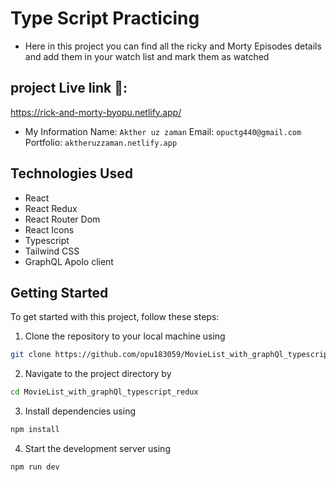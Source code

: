 # Type Script Practicing

- Here in this project you can find all the ricky and Morty Episodes details and add them in your watch list and mark them as watched

## project Live link 🔗:

https://rick-and-morty-byopu.netlify.app/

- My Information
  Name: `Akther uz zaman`
  Email: `opuctg440@gmail.com`
  Portfolio: `aktheruzzaman.netlify.app`

## Technologies Used

- React
- React Redux
- React Router Dom
- React Icons
- Typescript
- Tailwind CSS
- GraphQL Apolo client

## Getting Started

To get started with this project, follow these steps:

1. Clone the repository to your local machine using

```bash
git clone https://github.com/opu183059/MovieList_with_graphQl_typescript_redux.git
```

2. Navigate to the project directory by

```bash
cd MovieList_with_graphQl_typescript_redux
```

3. Install dependencies using

```bash
npm install
```

4. Start the development server using

```bash
npm run dev
```
